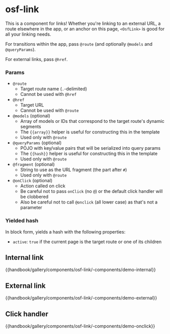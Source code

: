 # osf-link

This is a component for links! Whether you're linking to an external URL, a
route elsewhere in the app, or an anchor on this page, `<OsfLink>` is
good for all your linking needs.

For transitions within the app, pass `@route` (and optionally `@models` and `@queryParams`).

For external links, pass `@href`.

### Params
* `@route`
    * Target route name (`.`-delimited)
    * Cannot be used with `@href`
* `@href`
    * Target URL
    * Cannot be used with `@route`
* `@models` (optional)
    * Array of models or IDs that correspond to the target route's dynamic segments
    * The `{{array}}` helper is useful for constructing this in the template
    * Used only with `@route`
* `@queryParams` (optional)
    * POJO with key/value pairs that will be serialized into query params
    * The `{{hash}}` helper is useful for constructing this in the template
    * Used only with `@route`
* `@fragment` (optional)
    * String to use as the URL fragment (the part after `#`)
    * Used only with `@route`
* `@onClick` (optional)
    * Action called on click
    * Be careful not to pass `onClick` (no `@`) or the default click handler will be clobbered
    * Also be careful not to call `@onclick` (all lower case) as that's not a parameter

### Yielded hash
In block form, yields a hash with the following properties:
* `active`: `true` if the current page is the target route or one of its children

## Internal link
{{handbook/gallery/components/osf-link/-components/demo-internal}}

## External link
{{handbook/gallery/components/osf-link/-components/demo-external}}

## Click handler
{{handbook/gallery/components/osf-link/-components/demo-onclick}}
